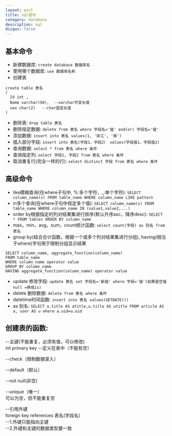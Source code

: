 ```yaml
---
layout: post
title: sql语句
category: database
description: sql
disqus: false
---
```


## 基本命令
* 新建数据库:  `create database 数据库名`
* 使用哪个数据库:  `use 数据库名称`
* 创建表      

```
create table 表名
(
  Id int ,   
  Name varchar(50),  --varchar可变长度   
  sex char(2)   --char固定长度   
)   
```
* 删除表:  `drop table 表名`   
* 删除指定数据:  `delete from 表名 where 字段名='值' and(or) 字段名='值'`
* 添加数据:  `insert into 表名 values(1, '宋江', '男')`  
* 插入部分字段:  `insert into 表名(字段1，字段2） values(字段值1，字段值2)`   
* 查询数据:  `select * from 表名 where 条件`  
* 查询指定列:  `select 字段1, 字段2 from 表名 where 条件`   
* 取消重复行(完全一样的行):  `select distinct 字段 from 表名 where 条件`


## 高级命令
* like模糊查询(在where子句中, %:多个字符，_:单个字符):  `SELECT column_name(s) FROM table_name WHERE column_name LIKE pattern`   
* in多个查询(在where子句中规定多个值):  `SELECT column_name(s) FROM table_name WHERE column_name IN (value1,value2,...)`
* order by根据指定的列对结果集进行排序(默认升序asc，降序desc):  `SELECT * FROM tables ORDER BY column_name
`   
* max，min，avg，sum，count统计函数:  `select count(字段) as 别名 from 表名`   
* group by(结合合计函数，根据一个或多个列对结果集进行分组), having(相当于where)字句用于限制分组显示结果  

```
SELECT column_name, aggregate_function(column_name)
FROM table_name
WHERE column_name operator value
GROUP BY column_name
HAVING aggregate_function(column_name) operator value
```  

* update 修改字段:  `update 表名 set 字段名='新值' where 字段='值'(如果是空值null =换成is)`   
* delete 删除数据:  `delete from 表名 where 条件`   
* datetime时间函数:  `insert into 表名 values(GETDATE())`
* as 别名:  `SELECT a.title AS atitle,u.title AS utitle FROM article AS a, user AS u where a.uid=u.uid`

## 创建表的函数:   
   
--主键(不能重复，必须有值，可以修改)   
int primary key    --定义在表中（不能有空）   

--check（限制数据录入）   

--default（默认）   

--not null(非空)   

--unique（唯一）   
可以为空，但不能重复空   

--引用外键   
foreign key references 表名(字段名)   
--1.外键只能指向主键   
--2.外键和主键的数据类型要一致   
